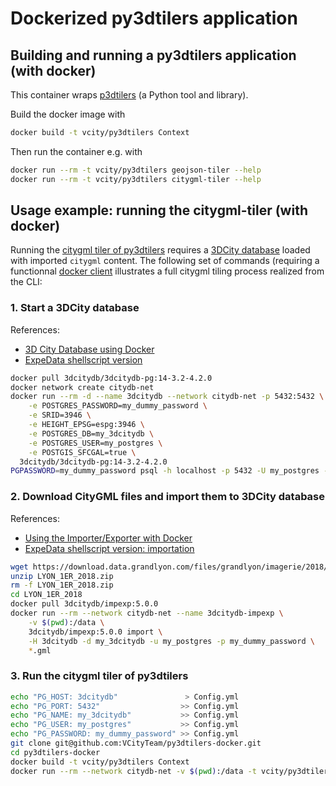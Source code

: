 # Dockerized py3dtilers application

## Building and running a py3dtilers application (with docker)

This container wraps [p3dtilers](https://github.com/VCityTeam/py3dtilers) (a Python tool and library).

Build the docker image with

```bash
docker build -t vcity/py3dtilers Context
```

Then run the container e.g. with

```bash
docker run --rm -t vcity/py3dtilers geojson-tiler --help
docker run --rm -t vcity/py3dtilers citygml-tiler --help
```

## Usage example: running the citygml-tiler (with docker)

Running the [citygml tiler of py3dtilers](https://github.com/VCityTeam/py3dtilers/blob/master/py3dtilers/CityTiler/README.md)
requires a [3DCity database](https://www.3dcitydb.org/3dcitydb/) loaded with imported `citygml` content.
The following set of commands (requiring a functionnal [docker client](https://en.wikipedia.org/wiki/Docker_(software)) 
illustrates a full citygml tiling process realized from the CLI: 

### 1. Start a 3DCity database
References:
* [3D City Database using Docker](https://3dcitydb-docs.readthedocs.io/en/version-2022.0/3dcitydb/docker.html)
* [ExpeData shellscript version](https://github.com/VCityTeam/ExpeData-Workflows_testing/blob/master/ShellScriptCallingDocker/LaunchDataBaseSingleServer.sh.j2)
```bash
docker pull 3dcitydb/3dcitydb-pg:14-3.2-4.2.0
docker network create citydb-net
docker run --rm -d --name 3dcitydb --network citydb-net -p 5432:5432 \
    -e POSTGRES_PASSWORD=my_dummy_password \
    -e SRID=3946 \
    -e HEIGHT_EPSG=espg:3946 \
    -e POSTGRES_DB=my_3dcitydb \
    -e POSTGRES_USER=my_postgres \
    -e POSTGIS_SFCGAL=true \
  3dcitydb/3dcitydb-pg:14-3.2-4.2.0
PGPASSWORD=my_dummy_password psql -h localhost -p 5432 -U my_postgres -d my_3dcitydb -c "\dt"
```

### 2. Download CityGML files and import them to 3DCity database
References:
* [Using the Importer/Exporter with Docker](https://3dcitydb-docs.readthedocs.io/en/version-2022.0/impexp/docker.html)
* [ExpeData shellscript version: importation](https://github.com/VCityTeam/ExpeData-Workflows_testing/blob/master/ShellScriptCallingDocker/DockerLoad3dCityDataBase.sh)
```bash
wget https://download.data.grandlyon.com/files/grandlyon/imagerie/2018/maquette/LYON_1ER_2018.zip
unzip LYON_1ER_2018.zip
rm -f LYON_1ER_2018.zip
cd LYON_1ER_2018
docker pull 3dcitydb/impexp:5.0.0
docker run --rm --network citydb-net --name 3dcitydb-impexp \
    -v $(pwd):/data \
    3dcitydb/impexp:5.0.0 import \
    -H 3dcitydb -d my_3dcitydb -u my_postgres -p my_dummy_password \
    *.gml
```

### 3. Run the citygml tiler of py3dtilers
```bash
echo "PG_HOST: 3dcitydb"               > Config.yml
echo "PG_PORT: 5432"                  >> Config.yml
echo "PG_NAME: my_3dcitydb"           >> Config.yml
echo "PG_USER: my_postgres"           >> Config.yml
echo "PG_PASSWORD: my_dummy_password" >> Config.yml
git clone git@github.com:VCityTeam/py3dtilers-docker.git
cd py3dtilers-docker
docker build -t vcity/py3dtilers Context
docker run --rm --network citydb-net -v $(pwd):/data -t vcity/py3dtilers citygml-tiler --db_config_path /data/Config.yml
```
